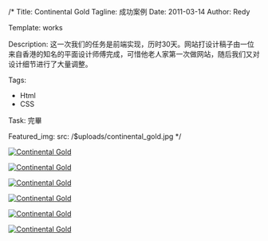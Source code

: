 /*
Title: Continental Gold
Tagline: 成功案例
Date: 2011-03-14
Author: Redy

Template: works

Description: 这一次我们的任务是前端实现，历时30天。网站打设计稿子由一位来自香港的知名的平面设计师傅完成，可惜他老人家第一次做网站，随后我们又对设计细节进行了大量调整。

Tags:
- Html
- CSS

Task: 完畢

Featured_img:
  src: /$uploads/continental_gold.jpg
*/

<p>
  <a class="lightbox-gallery" href="/$uploads/continental_gold_1.jpg">
    <img src="/$uploads/continental_gold_1.jpg" alt="Continental Gold" />
  </a>
</p>

<p>
  <a class="lightbox-gallery" href="/$uploads/continental_gold_2.jpg" >
    <img src="/$uploads/continental_gold_2.jpg" alt="Continental Gold" />
  </a>
</p>

<p>
  <a href="/$uploads/continental_gold_3.jpg">
    <img src="/$uploads/continental_gold_3.jpg" alt="Continental Gold" />
  </a>
</p>

<p>
  <a href="/$uploads/continental_gold_4.jpg">
    <img src="/$uploads/continental_gold_4.jpg" alt="Continental Gold" />
  </a>
</p>

<p>
  <a href="/$uploads/continental_gold_5.jpg">
    <img src="/$uploads/works/continental_gold/continental_gold_5.jpg" alt="Continental Gold" />
  </a>
</p>

<p>
  <a href="/$uploads/continental_gold_6.jpg">
    <img src="/$uploads/continental_gold_6_s.jpg" alt="Continental Gold" />
  </a>
</p>